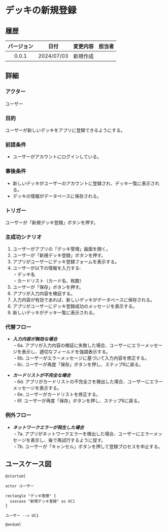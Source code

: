 # デッキの新規登録

## 履歴

| バージョン |    日付    | 変更内容 | 担当者 |
| :--------: | :--------: | :------- | :----: |
|   0.0.1    | 2024/07/03 | 新規作成 |        |

## 詳細

### アクター

ユーザー

### 目的

ユーザーが新しいデッキをアプリに登録できるようにする。

### 前提条件

- ユーザーがアカウントにログインしている。

### 事後条件

- 新しいデッキがユーザーのアカウントに登録され、デッキ一覧に表示される。
- デッキの情報がデータベースに保存される。

### トリガー

ユーザーが「新規デッキ登録」ボタンを押す。

### 主成功シナリオ

1. ユーザーがアプリの「デッキ管理」画面を開く。
2. ユーザーが「新規デッキ登録」ボタンを押す。
3. アプリがユーザーにデッキ登録フォームを表示する。
4. ユーザーが以下の情報を入力する:</br>
・デッキ名</br>
・カードリスト（カード名、枚数）
5. ユーザーが「保存」ボタンを押す。
6. アプリが入力内容を検証する。
7. 入力内容が有効であれば、新しいデッキがデータベースに保存される。
8. アプリがユーザーにデッキ登録成功のメッセージを表示する。
9. 新しいデッキがデッキ一覧に表示される。

### 代替フロー

- ***入力内容が無効な場合***</br>
・6a. アプリが入力内容の検証に失敗した場合、ユーザーにエラーメッセージを表示し、適切なフィールドを強調表示する。</br>
・6b. ユーザーがエラーメッセージに基づいて入力内容を修正する。</br>
・6c. ユーザーが再度「保存」ボタンを押し、ステップ6に戻る。

- ***カードリストが不完全な場合***</br>
・6d. アプリがカードリストの不完全さを検出した場合、ユーザーにエラーメッセージを表示する。</br>
・6e. ユーザーがカードリストを修正する。</br>
・6f. ユーザーが再度「保存」ボタンを押し、ステップ6に戻る。

### 例外フロー

- ***ネットワークエラーが発生した場合***</br>
・7a. アプリがネットワークエラーを検出した場合、ユーザーにエラーメッセージを表示し、後で再試行するように促す。</br>
・7b. ユーザーが「キャンセル」ボタンを押して登録プロセスを中止する。

## ユースケース図

```plantuml
@startuml

actor ユーザー

rectangle "デッキ管理" {
  usecase "新規デッキ登録" as UC1
}

ユーザー --> UC1

@enduml
```